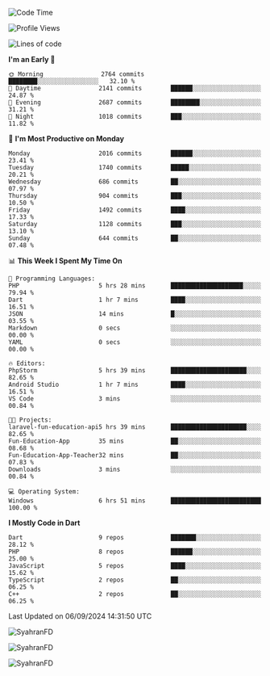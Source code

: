 <!--START_SECTION:waka-->
![Code Time](http://img.shields.io/badge/Code%20Time-415%20hrs%208%20mins-blue)

![Profile Views](http://img.shields.io/badge/Profile%20Views-0-blue)

![Lines of code](https://img.shields.io/badge/From%20Hello%20World%20I%27ve%20Written-3.5%20million%20lines%20of%20code-blue)

**I'm an Early 🐤** 

```text
🌞 Morning                2764 commits        ████████░░░░░░░░░░░░░░░░░   32.10 % 
🌆 Daytime                2141 commits        ██████░░░░░░░░░░░░░░░░░░░   24.87 % 
🌃 Evening                2687 commits        ████████░░░░░░░░░░░░░░░░░   31.21 % 
🌙 Night                  1018 commits        ███░░░░░░░░░░░░░░░░░░░░░░   11.82 % 
```
📅 **I'm Most Productive on Monday** 

```text
Monday                   2016 commits        ██████░░░░░░░░░░░░░░░░░░░   23.41 % 
Tuesday                  1740 commits        █████░░░░░░░░░░░░░░░░░░░░   20.21 % 
Wednesday                686 commits         ██░░░░░░░░░░░░░░░░░░░░░░░   07.97 % 
Thursday                 904 commits         ███░░░░░░░░░░░░░░░░░░░░░░   10.50 % 
Friday                   1492 commits        ████░░░░░░░░░░░░░░░░░░░░░   17.33 % 
Saturday                 1128 commits        ███░░░░░░░░░░░░░░░░░░░░░░   13.10 % 
Sunday                   644 commits         ██░░░░░░░░░░░░░░░░░░░░░░░   07.48 % 
```


📊 **This Week I Spent My Time On** 

```text
💬 Programming Languages: 
PHP                      5 hrs 28 mins       ████████████████████░░░░░   79.94 % 
Dart                     1 hr 7 mins         ████░░░░░░░░░░░░░░░░░░░░░   16.51 % 
JSON                     14 mins             █░░░░░░░░░░░░░░░░░░░░░░░░   03.55 % 
Markdown                 0 secs              ░░░░░░░░░░░░░░░░░░░░░░░░░   00.00 % 
YAML                     0 secs              ░░░░░░░░░░░░░░░░░░░░░░░░░   00.00 % 

🔥 Editors: 
PhpStorm                 5 hrs 39 mins       █████████████████████░░░░   82.65 % 
Android Studio           1 hr 7 mins         ████░░░░░░░░░░░░░░░░░░░░░   16.51 % 
VS Code                  3 mins              ░░░░░░░░░░░░░░░░░░░░░░░░░   00.84 % 

🐱‍💻 Projects: 
laravel-fun-education-api5 hrs 39 mins       █████████████████████░░░░   82.65 % 
Fun-Education-App        35 mins             ██░░░░░░░░░░░░░░░░░░░░░░░   08.68 % 
Fun-Education-App-Teacher32 mins             ██░░░░░░░░░░░░░░░░░░░░░░░   07.83 % 
Downloads                3 mins              ░░░░░░░░░░░░░░░░░░░░░░░░░   00.84 % 

💻 Operating System: 
Windows                  6 hrs 51 mins       █████████████████████████   100.00 % 
```

**I Mostly Code in Dart** 

```text
Dart                     9 repos             ███████░░░░░░░░░░░░░░░░░░   28.12 % 
PHP                      8 repos             ██████░░░░░░░░░░░░░░░░░░░   25.00 % 
JavaScript               5 repos             ████░░░░░░░░░░░░░░░░░░░░░   15.62 % 
TypeScript               2 repos             ██░░░░░░░░░░░░░░░░░░░░░░░   06.25 % 
C++                      2 repos             ██░░░░░░░░░░░░░░░░░░░░░░░   06.25 % 
```




 Last Updated on 06/09/2024 14:31:50 UTC
<!--END_SECTION:waka-->

<p align="left">
  <img src="https://github-readme-stats.vercel.app/api/top-langs?username=SyahranFD&layout=donut&hide=C%2B%2B,CMake,css&show_icons=true&locale=en&&theme=blueberry" alt="SyahranFD" />
</p>

<p align="left">
  <img src="https://github-readme-stats.vercel.app/api?username=SyahranFD&show_icons=true&locale=en&theme=blueberry" alt="SyahranFD" />
</p>

<p align="left">
  <img src="https://streak-stats.demolab.com/?user=SyahranFD&theme=blueberry" alt="SyahranFD"/>
</p>
